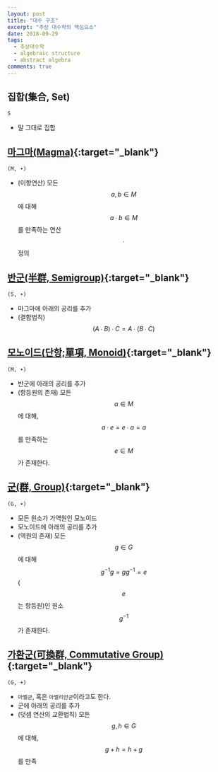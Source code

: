 ```yaml
---
layout: post
title: "대수 구조"
excerpt: "추상 대수학의 핵심요소"
date: 2018-09-29
tags:
  - 추상대수학
  - algebraic structure
  - abstract algebra
comments: true
---
```


## 집합(集合, Set)

`S`

- 말 그대로 집합

## [마그마(Magma)](https://ko.wikipedia.org/wiki/마그마_(수학)){:target="_blank"}

`(M, ∙)`

- (이항연산) 모든 $$ a, b ∈ M $$에 대해 $$ a ∙ b ∈ M $$를 만족하는 연산 $$ ∙ $$ 정의

## [반군(半群, Semigroup)](https://ko.wikipedia.org/wiki/반군){:target="_blank"}

`(S, ∙)`

- 마그마에 아래의 공리를 추가
- (결합법칙) $$ (A ∙ B) ∙ C = A ∙ (B ∙ C) $$

## [모노이드(단항;單項, Monoid)](https://ko.wikipedia.org/wiki/모노이드){:target="_blank"}

`(M, ∙)`

- 반군에 아래의 공리를 추가
- (항등원의 존재) 모든 $$ a ∈ M $$에 대해, $$ a ∙ e = e ∙ a = a $$를 만족하는 $$ e ∈ M $$가 존재한다.

## [군(群, Group)](https://ko.wikipedia.org/wiki/군_(수학)){:target="_blank"}

`(G, ∙)`

- 모든 원소가 가역원인 모노이드
- 모노이드에 아래의 공리를 추가
- (역원의 존재) 모든 $$ g ∈ G $$에 대해 $$ g^{-1}g = gg^{-1} = e $$ ($$ e $$는 항등원)인 원소 $$ g^{-1} $$가 존재한다.

## [가환군(可換群, Commutative Group)](https://ko.wikipedia.org/wiki/아벨_군){:target="_blank"}

`(G, +)`

- `아벨군`, 혹은 `아벨리안군`이라고도 한다.
- 군에 아래의 공리를 추가
- (덧셈 연산의 교환법칙) 모든 $$ g, h ∈ G $$에 대해, $$ g + h = h + g $$를 만족

